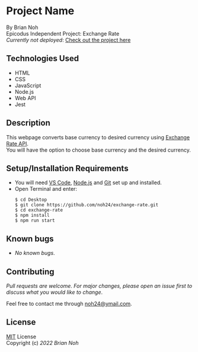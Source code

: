 # Project Name
By Brian Noh  
Epicodus Independent Project: Exchange Rate     
_Currently not deployed_: [Check out the project here](noh24.github.com/exchange-rate)

## Technologies Used  
* HTML
* CSS
* JavaScript
* Node.js
* Web API
* Jest

## Description
This webpage converts base currency to desired currency using [Exchange Rate API](https://www.exchangerate-api.com/).  
You will have the option to choose base currency and the desired currency.

## Setup/Installation Requirements
* You will need [VS Code](https://code.visualstudio.com/), [Node.js](https://nodejs.org/en/download/) and [Git](https://docs.github.com/en/get-started/quickstart/set-up-git) set up and installed.
* Open Terminal and enter:  
  ```
  $ cd Desktop
  $ git clone https://github.com/noh24/exchange-rate.git
  $ cd exchange-rate
  $ npm install
  $ npm run start
  ```  
## Known bugs
* _No known bugs_.

## Contributing
_Pull requests are welcome. For major changes, please open an issue first to discuss what you would like to change_.  
  
Feel free to contact me through <noh24@ymail.com>.

## License
[MIT](./license.txt) License  
Copyright (c) _2022 Brian Noh_